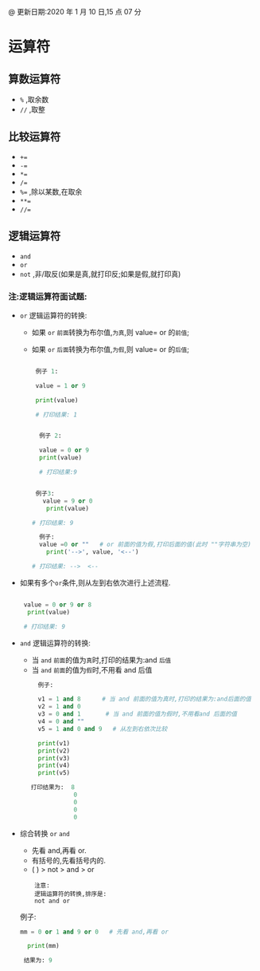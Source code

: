 @ 更新日期:2020 年 1 月 10 日,15 点 07 分

# 运算符

## 算数运算符

- `%` ,取余数
- `//` ,取整

## 比较运算符

- `+=`
- `-=`
- `*=`
- `/=`
- `%=` ,除以某数,在取余
- `**=`
- `//=`

## 逻辑运算符

- `and`
- `or`
- `not` ,非/取反(如果是真,就打印反;如果是假,就打印真)

### **注:逻辑运算符面试题:**

- `or` 逻辑运算符的转换:

  - 如果 `or` `前面`转换为布尔值,`为真`,则 value= or 的`前值`;
  - 如果 `or` `后面`转换为布尔值,`为假`,则 value= or 的`后值`;


     ```py

      例子 1:

      value = 1 or 9

      print(value)

      # 打印结果: 1

     ```

    ```py

      例子 2:

      value = 0 or 9
      print(value)

      # 打印结果:9
    ```

    ```py

     例子3:
       value = 9 or 0
        print(value)

    # 打印结果: 9
    ```

    ```py
      例子:
      value =0 or ""   # or 前面的值为假,打印后面的值(此时 ""字符串为空)
        print('-->', value, '<--')

    # 打印结果: -->  <--
    ```

- 如果有多个`or`条件,则从左到右依次进行上述流程.

  ```py

   value = 0 or 9 or 8
    print(value)

   # 打印结果: 9

  ```

- `and` 逻辑运算符的转换:

  - 当 `and` `前面`的值为`真`时,打印的结果为:and `后值`
  - 当 `and` `前面`的值为`假`时,不用看 and 后值

  ```py
       例子:

       v1 = 1 and 8      # 当 and 前面的值为真时,打印的结果为:and后面的值
       v2 = 1 and 0
       v3 = 0 and 1       # 当 and 前面的值为假时,不用看and 后面的值
       v4 = 0 and ""
       v5 = 1 and 0 and 9   # 从左到右依次比较

       print(v1)
       print(v2)
       print(v3)
       print(v4)
       print(v5)
  ```

  ```py
     打印结果为:  8
                 0
                 0
                 0
                 0

  ```

- 综合转换 `or` `and`

  - 先看 and,再看 or.
  - 有括号的,先看括号内的.
  - ( ) > not > and > or

  ```
      注意:
      逻辑运算符的转换,排序是:
      not and or

  ```

  例子:

  ```py
  mm = 0 or 1 and 9 or 0   # 先看 and,再看 or

    print(mm)

   结果为: 9

  ```
